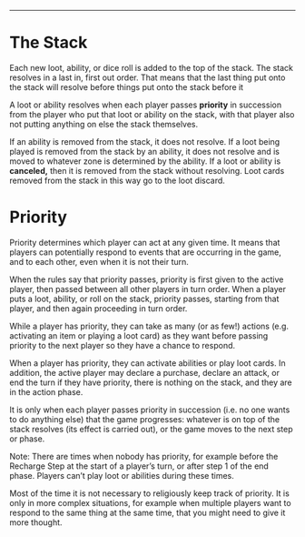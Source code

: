 
* * *

# The Stack

Each new loot, ability, or dice roll is added to the top of the stack. The stack resolves in a last in, first out order. That means that the last thing put onto the stack will resolve before things put onto the stack before it

A loot or ability resolves when each player passes **priority** in succession from the player who put that loot or ability on the stack, with that player also not putting anything on else the stack themselves.

If an ability is removed from the stack, it does not resolve. If a loot being played is removed from the stack by an ability, it does not resolve and is moved to whatever zone is determined by the ability. If a loot or ability is **canceled,** then it is removed from the stack without resolving. Loot cards removed from the stack in this way go to the loot discard.

# Priority

Priority determines which player can act at any given time. It means that players can potentially respond to events that are occurring in the game, and to each other, even when it is not their turn.

When the rules say that priority passes, priority is first given to the active player, then passed between all other players in turn order. When a player puts a loot, ability, or roll on the stack, priority passes, starting from that player, and then again proceeding in turn order.

While a player has priority, they can take as many (or as few!) actions (e.g. activating an item or playing a loot card) as they want before passing priority to the next player so they have a chance to respond.

When a player has priority, they can activate abilities or play loot cards. In addition, the active player may declare a purchase, declare an attack, or end the turn if they have priority, there is nothing on the stack, and they are in the action phase.

It is only when each player passes priority in succession (i.e. no one wants to do anything else) that the game progresses: whatever is on top of the stack resolves (its effect is carried out), or the game moves to the next step or phase.

Note: There are times when nobody has priority, for example before the Recharge Step at the start of a player’s turn, or after step 1 of the end phase. Players can’t play loot or abilities during these times.

Most of the time it is not necessary to religiously keep track of priority. It is only in more complex situations, for example when multiple players want to respond to the same thing at the same time, that you might need to give it more thought.
